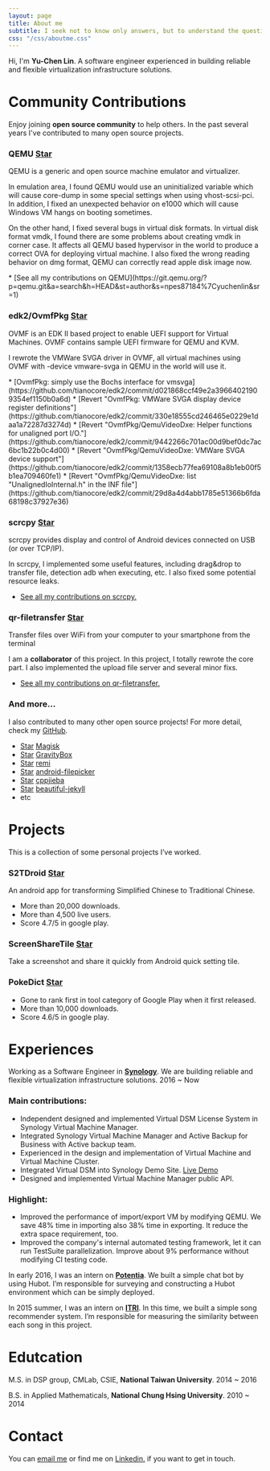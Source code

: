 ```yaml
---
layout: page
title: About me
subtitle: I seek not to know only answers, but to understand the questions.
css: "/css/aboutme.css"
---
```

<script async defer src="https://buttons.github.io/buttons.js"></script>

Hi, I'm <strong>Yu-Chen Lin</strong>. A software engineer experienced in building reliable and flexible virtualization infrastructure solutions.

# Community Contributions

<p class="about-text">
<span class="fa fa-code about-icon"></span>
Enjoy joining <strong>open source community</strong> to help others. In the past several years I've contributed to many open source projects.
</p>

### QEMU <a class="github-button" href="https://github.com/qemu/qemu" data-show-count="true" aria-label="Star qemu/qemu on GitHub">Star</a>

<p class="about-contribution-text">
QEMU is a generic and open source machine emulator and virtualizer.
</p>

<p class="about-contribution-text">
In emulation area, I found QEMU would use an uninitialized variable which will cause core-dump in some special settings when using vhost-scsi-pci. In addition, I fixed an unexpected behavior on e1000 which will cause Windows VM hangs on booting sometimes.

On the other hand, I fixed several bugs in virtual disk formats. In virtual disk format vmdk, I found there are some problems about creating vmdk in corner case. It affects all QEMU based hypervisor in the world to produce a correct OVA for deploying virtual machine. I also fixed the wrong reading behavior on dmg format, QEMU can correctly read apple disk image now.
</p>
* [See all my contributions on QEMU](https://git.qemu.org/?p=qemu.git&a=search&h=HEAD&st=author&s=npes87184%7Cyuchenlin&sr=1)

### edk2/OvmfPkg <a class="github-button" href="https://github.com/tianocore/edk2" data-show-count="true" aria-label="Star tianocore/edk2 on GitHub">Star</a>

<p class="about-contribution-text">
OVMF is an EDK II based project to enable UEFI support for Virtual Machines. OVMF contains sample UEFI firmware for QEMU and KVM.
</p>

<p class="about-contribution-text">
I rewrote the VMWare SVGA driver in OVMF, all virtual machines using OVMF with -device vmware-svga in QEMU in the world will use it.
</p>
* [OvmfPkg: simply use the Bochs interface for vmsvga](https://github.com/tianocore/edk2/commit/d021868ccf49e2a39664021909354ef1150b0a6d)
* [Revert "OvmfPkg: VMWare SVGA display device register definitions"](https://github.com/tianocore/edk2/commit/330e18555cd246465e0229e1daa1a72287d3274d)
* [Revert "OvmfPkg/QemuVideoDxe: Helper functions for unaligned port I/O."](https://github.com/tianocore/edk2/commit/9442266c701ac00d9bef0dc7ac6bc1b22b0c4d00)
* [Revert "OvmfPkg/QemuVideoDxe: VMWare SVGA device support"](https://github.com/tianocore/edk2/commit/1358ecb77fea69108a8b1eb00f5b1ea709460fe1)
* [Revert "OvmfPkg/QemuVideoDxe: list "UnalignedIoInternal.h" in the INF file"](https://github.com/tianocore/edk2/commit/29d8a4d4abb1785e51366b6fda68198c37927e36)

### scrcpy <a class="github-button" href="https://github.com/Genymobile/scrcpy" data-show-count="true" aria-label="Star Genymobile/scrcpy on GitHub">Star</a>

<p class="about-contribution-text">
scrcpy provides display and control of Android devices connected on USB (or over TCP/IP).
</p>

<p class="about-contribution-text">
In scrcpy, I implemented some useful features, including drag&drop to transfer file, detection adb when executing, etc. I also fixed some potential resource leaks.
</p>

* [See all my contributions on scrcpy.](https://github.com/Genymobile/scrcpy/commits?author=npes87184)

### qr-filetransfer <a class="github-button" href="https://github.com/sdushantha/qr-filetransfer" data-show-count="true" aria-label="Star sdushantha/qr-filetransfer on GitHub">Star</a>

<p class="about-contribution-text">
Transfer files over WiFi from your computer to your smartphone from the terminal
</p>

<p class="about-contribution-text">
I am a <strong>collaborator</strong> of this project. In this project, I totally rewrote the core part. I also implemented the upload file server and several minor fixs.
</p>

* [See all my contributions on qr-filetransfer.](https://github.com/sdushantha/qr-filetransfer/commits?author=npes87184)

### And more...

<p class="about-contribution-text">
I also contributed to many other open source projects! For more detail, check my <a href="https://github.com/npes87184">GitHub</a>.
</p>

* <a class="github-button" href="https://github.com/topjohnwu/magisk" data-show-count="true" aria-label="Star topjohnwu/magisk on GitHub">Star</a> [Magisk](https://github.com/topjohnwu/magisk)
* <a class="github-button" href="https://github.com/GravityBox/GravityBox" data-show-count="true" aria-label="Star GravityBox/GravityBox on GitHub">Star</a> [GravityBox](https://github.com/GravityBox/GravityBox)
* <a class="github-button" href="https://github.com/dddomodossola/remi" data-show-count="true" aria-label="Star dddomodossola/remi on GitHub">Star</a> [remi](https://github.com/dddomodossola/remi)
* <a class="github-button" href="https://github.com/Angads25/android-filepicker" data-show-count="true" aria-label="Star Angads25/android-filepicker on GitHub">Star</a> [android-filepicker](https://github.com/Angads25/android-filepicker)
* <a class="github-button" href="https://github.com/yanyiwu/cppjieba" data-show-count="true" aria-label="Star yanyiwu/cppjieba on GitHub">Star</a> [cppjieba](https://github.com/yanyiwu/cppjieba)
* <a class="github-button" href="https://github.com/daattali/beautiful-jekyll" data-show-count="true" aria-label="Star daattali/beautiful-jekyll on GitHub">Star</a> [beautiful-jekyll](https://github.com/daattali/beautiful-jekyll)
* etc

<h1>Projects</h1>

<p class="about-text">
<span class="fa fa-file-text-o about-icon"></span>
This is a collection of some personal projects I’ve worked.
</p>

### S2TDroid <a class="github-button" href="https://github.com/npes87184/S2TDroid" data-show-count="true" aria-label="Star npes87184/S2TDroid on GitHub">Star</a>

<p class="about-contribution-text">
An android app for transforming Simplified Chinese to Traditional Chinese.
</p>

* More than 20,000 downloads.
* More than 4,500 live users.
* Score 4.7/5 in google play.

### ScreenShareTile <a class="github-button" href="https://github.com/npes87184/ScreenShareTile" data-show-count="true" aria-label="Star npes87184/ScreenShareTile on GitHub">Star</a>

<p class="about-contribution-text">
Take a screenshot and share it quickly from Android quick setting tile.
</p>

### PokeDict <a class="github-button" href="https://github.com/npes87184/PokeResearchDictionary" data-show-count="true" aria-label="Star npes87184/PokeResearchDictionary on GitHub">Star</a>

* Gone to rank first in tool category of Google Play when it first released.
* More than 10,000 downloads.
* Score 4.6/5 in google play.

<h1>Experiences</h1>

<p class="about-text">
<span class="fa fa-briefcase about-icon"></span>
Working as a Software Engineer in <strong><a href="https://www.synology.com/en-global">Synology</a></strong>. We are building reliable and flexible virtualization infrastructure solutions. 2016 ~ Now
</p>

### Main contributions:

* Independent designed and implemented Virtual DSM License System in Synology Virtual Machine Manager.
* Integrated Synology Virtual Machine Manager and Active Backup for Business with Active backup team.
* Experienced in the design and implementation of Virtual Machine and Virtual Machine Cluster.
* Integrated Virtual DSM into Synology Demo Site. [Live Demo](https://demo.synology.com/)
* Designed and implemented Virtual Machine Manager public API.

### Highlight:

* Improved the performance of import/export VM by modifying QEMU. We save 48% time in importing also 38% time in exporting. It reduce the extra space requirement, too.
* Improved the company's internal automated testing framework, let it can run TestSuite parallelization. Improve about 9% performance without modifying CI testing code. 

<p class="about-text">
<span class="fa fa-briefcase about-icon"></span>
In early 2016, I was an intern on <strong><a href="http://potentia.asia/">Potentia</a></strong>. We built a simple chat bot by using Hubot. I’m responsible for surveying and constructing a Hubot environment which can be simply deployed.
</p>

<p class="about-text">
<span class="fa fa-briefcase about-icon"></span>
In 2015 summer, I was an intern on <strong><a href="https://www.itri.org.tw/">ITRI</a></strong>. In this time, we built a simple song recommender system. I’m responsible for measuring the similarity between each song in this project.
</p>

<h1>Edutcation</h1>

<p class="about-text">
<span class="fa fa-graduation-cap about-icon"></span>
M.S. in DSP group, CMLab, CSIE, <strong>National Taiwan University</strong>. 2014 ~ 2016
</p>

<p class="about-text">
<span class="fa fa-graduation-cap about-icon"></span>
B.S. in Applied Mathematicals, <strong>National Chung Hsing University</strong>. 2010 ~ 2014
</p>

<div id="contactme-section">
<h1 id="contact">Contact</h1>

<p>You can <a href="mailto:npes87184@gmail.com?subject=Hello from npes87184.github.io">email me</a> or find me on <a href="https://www.linkedin.com/in/yu-chen-lin-2813b5101/">Linkedin.</a> if you want to get in touch.
